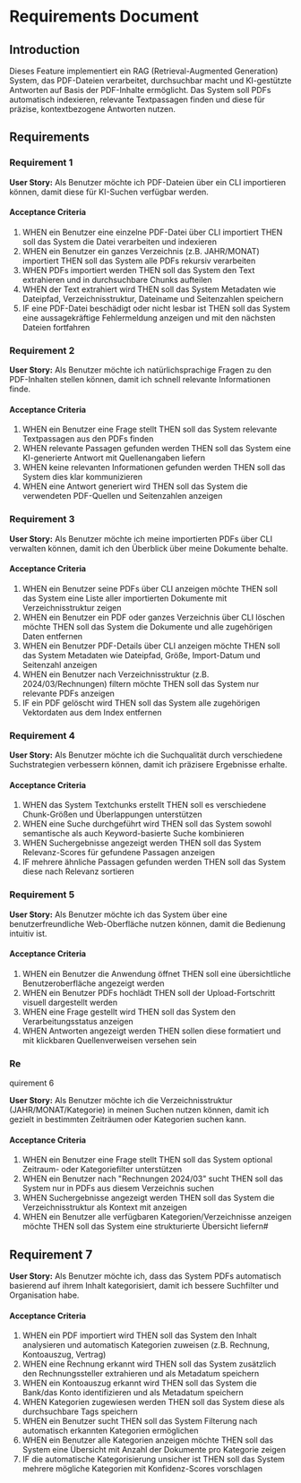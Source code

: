 # Requirements Document

## Introduction

Dieses Feature implementiert ein RAG (Retrieval-Augmented Generation) System, das PDF-Dateien verarbeitet, durchsuchbar macht und KI-gestützte Antworten auf Basis der PDF-Inhalte ermöglicht. Das System soll PDFs automatisch indexieren, relevante Textpassagen finden und diese für präzise, kontextbezogene Antworten nutzen.

## Requirements

### Requirement 1

**User Story:** Als Benutzer möchte ich PDF-Dateien über ein CLI importieren können, damit diese für KI-Suchen verfügbar werden.

#### Acceptance Criteria

1. WHEN ein Benutzer eine einzelne PDF-Datei über CLI importiert THEN soll das System die Datei verarbeiten und indexieren
2. WHEN ein Benutzer ein ganzes Verzeichnis (z.B. JAHR/MONAT) importiert THEN soll das System alle PDFs rekursiv verarbeiten
3. WHEN PDFs importiert werden THEN soll das System den Text extrahieren und in durchsuchbare Chunks aufteilen
4. WHEN der Text extrahiert wird THEN soll das System Metadaten wie Dateipfad, Verzeichnisstruktur, Dateiname und Seitenzahlen speichern
5. IF eine PDF-Datei beschädigt oder nicht lesbar ist THEN soll das System eine aussagekräftige Fehlermeldung anzeigen und mit den nächsten Dateien fortfahren

### Requirement 2

**User Story:** Als Benutzer möchte ich natürlichsprachige Fragen zu den PDF-Inhalten stellen können, damit ich schnell relevante Informationen finde.

#### Acceptance Criteria

1. WHEN ein Benutzer eine Frage stellt THEN soll das System relevante Textpassagen aus den PDFs finden
2. WHEN relevante Passagen gefunden werden THEN soll das System eine KI-generierte Antwort mit Quellenangaben liefern
3. WHEN keine relevanten Informationen gefunden werden THEN soll das System dies klar kommunizieren
4. WHEN eine Antwort generiert wird THEN soll das System die verwendeten PDF-Quellen und Seitenzahlen anzeigen

### Requirement 3

**User Story:** Als Benutzer möchte ich meine importierten PDFs über CLI verwalten können, damit ich den Überblick über meine Dokumente behalte.

#### Acceptance Criteria

1. WHEN ein Benutzer seine PDFs über CLI anzeigen möchte THEN soll das System eine Liste aller importierten Dokumente mit Verzeichnisstruktur zeigen
2. WHEN ein Benutzer ein PDF oder ganzes Verzeichnis über CLI löschen möchte THEN soll das System die Dokumente und alle zugehörigen Daten entfernen
3. WHEN ein Benutzer PDF-Details über CLI anzeigen möchte THEN soll das System Metadaten wie Dateipfad, Größe, Import-Datum und Seitenzahl anzeigen
4. WHEN ein Benutzer nach Verzeichnisstruktur (z.B. 2024/03/Rechnungen) filtern möchte THEN soll das System nur relevante PDFs anzeigen
5. IF ein PDF gelöscht wird THEN soll das System alle zugehörigen Vektordaten aus dem Index entfernen

### Requirement 4

**User Story:** Als Benutzer möchte ich die Suchqualität durch verschiedene Suchstrategien verbessern können, damit ich präzisere Ergebnisse erhalte.

#### Acceptance Criteria

1. WHEN das System Textchunks erstellt THEN soll es verschiedene Chunk-Größen und Überlappungen unterstützen
2. WHEN eine Suche durchgeführt wird THEN soll das System sowohl semantische als auch Keyword-basierte Suche kombinieren
3. WHEN Suchergebnisse angezeigt werden THEN soll das System Relevanz-Scores für gefundene Passagen anzeigen
4. IF mehrere ähnliche Passagen gefunden werden THEN soll das System diese nach Relevanz sortieren

### Requirement 5

**User Story:** Als Benutzer möchte ich das System über eine benutzerfreundliche Web-Oberfläche nutzen können, damit die Bedienung intuitiv ist.

#### Acceptance Criteria

1. WHEN ein Benutzer die Anwendung öffnet THEN soll eine übersichtliche Benutzeroberfläche angezeigt werden
2. WHEN ein Benutzer PDFs hochlädt THEN soll der Upload-Fortschritt visuell dargestellt werden
3. WHEN eine Frage gestellt wird THEN soll das System den Verarbeitungsstatus anzeigen
4. WHEN Antworten angezeigt werden THEN sollen diese formatiert und mit klickbaren Quellenverweisen versehen sein
### Re
quirement 6

**User Story:** Als Benutzer möchte ich die Verzeichnisstruktur (JAHR/MONAT/Kategorie) in meinen Suchen nutzen können, damit ich gezielt in bestimmten Zeiträumen oder Kategorien suchen kann.

#### Acceptance Criteria

1. WHEN ein Benutzer eine Frage stellt THEN soll das System optional Zeitraum- oder Kategoriefilter unterstützen
2. WHEN ein Benutzer nach "Rechnungen 2024/03" sucht THEN soll das System nur in PDFs aus diesem Verzeichnis suchen
3. WHEN Suchergebnisse angezeigt werden THEN soll das System die Verzeichnisstruktur als Kontext mit anzeigen
4. WHEN ein Benutzer alle verfügbaren Kategorien/Verzeichnisse anzeigen möchte THEN soll das System eine strukturierte Übersicht liefern#
## Requirement 7

**User Story:** Als Benutzer möchte ich, dass das System PDFs automatisch basierend auf ihrem Inhalt kategorisiert, damit ich bessere Suchfilter und Organisation habe.

#### Acceptance Criteria

1. WHEN ein PDF importiert wird THEN soll das System den Inhalt analysieren und automatisch Kategorien zuweisen (z.B. Rechnung, Kontoauszug, Vertrag)
2. WHEN eine Rechnung erkannt wird THEN soll das System zusätzlich den Rechnungssteller extrahieren und als Metadatum speichern
3. WHEN ein Kontoauszug erkannt wird THEN soll das System die Bank/das Konto identifizieren und als Metadatum speichern
4. WHEN Kategorien zugewiesen werden THEN soll das System diese als durchsuchbare Tags speichern
5. WHEN ein Benutzer sucht THEN soll das System Filterung nach automatisch erkannten Kategorien ermöglichen
6. WHEN ein Benutzer alle Kategorien anzeigen möchte THEN soll das System eine Übersicht mit Anzahl der Dokumente pro Kategorie zeigen
7. IF die automatische Kategorisierung unsicher ist THEN soll das System mehrere mögliche Kategorien mit Konfidenz-Scores vorschlagen